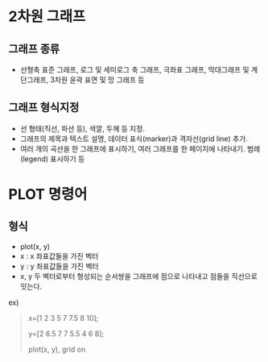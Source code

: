 # 2차원 그래프

## 그래프 종류
- 선형축 표준 그래프, 로그 및 세미로그 축 그래프, 극좌표 그래프,
막대그래프 및 계단그래프, 3차원 윤곽 표면 및 망 그래프 등

## 그래프 형식지정
- 선 형태(직선, 파선 등), 색깔, 두께 등 지정. 
- 그래프의 제목과 텍스트 설명, 데이터 표식(marker)과 격자선(grid line) 추가. 
- 여러 개의 곡선을 한 그래프에 표시하기, 여러 그래프를 한 페이지에 나타내기. 범례(legend) 표시하기 등


# PLOT 명령어

## 형식
- plot(x, y)
- x : x 좌표값들을 가진 벡터
- y : y 좌표값들을 가진 벡터
- x, y 두 벡터로부터 형성되는 순서쌍을 그래프에 점으로 나타내고 점들을 직선으로 잇는다.

ex) 

> x=[1 2 3 5 7 7.5 8 10];
> 
> y=[2 6.5 7 7 5.5 4 6 8];
> 
> plot(x, y), grid on


